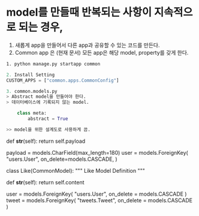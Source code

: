 # model를 만들때 반복되는 사항이 지속적으로 되는 경우,
1. 새롭게 app을 만들어서 다른 app과 공유할 수 있는 코드를 만든다.
2. Common app 은 (현재 문서) 모든 app은 해당 model, property를 갖게 한다.

```bash
1. python manage.py startapp common
```

```python
2. Install Setting
CUSTOM_APPS = ["common.apps.CommonConfig"]

3. common.models.py
> Abstract model을 만들어야 한다. 
> 데이터베이스에 기록되지 않는 model.

    class meta:
        abstract = True

>> model을 위한 설계도로 사용하게 끔.         
```
 
  def __str__(self):
    return self.payload
    
  payload = models.CharField(max_length=180)
  user = models.ForeignKey(
      "users.User",
      on_delete=models.CASCADE,
  )

class Like(CommonModel):
  """ Like Model Definition """

  def __str__(self):
    return self.content
    
  user = models.ForeignKey(
    "users.User",
    on_delete = models.CASCADE
  )
  tweet = models.ForeignKey(
    "tweets.Tweet",
    on_delete = models.CASCADE
  )
  
